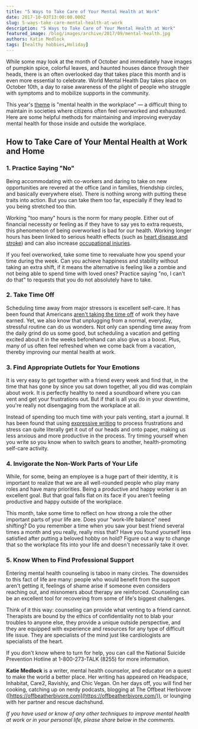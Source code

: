 ```yaml
---
title: "5 Ways to Take Care of Your Mental Health at Work"
date: 2017-10-03T13:00:00.000Z
slug: 5-ways-take-care-mental-health-at-work
description: "5 Ways to Take Care of Your Mental Health at Work"
featured_image: /blog/images/archive/2017/09/mental-health.jpg
authors: Katie Medlock
tags: [healthy hobbies,Holiday]
---
```


While some may look at the month of October and immediately have images of pumpkin spice, colorful leaves, and haunted houses dance through their heads, there is an often overlooked day that takes place this month and is even more essential to celebrate. World Mental Health Day takes place on October 10th, a day to raise awareness of the plight of people who struggle with symptoms and to mobilize supports in the community.

This year's [theme](http://www.who.int/mental%5Fhealth/world-mental-health-day/2017/en/) is "mental health in the workplace" — a difficult thing to maintain in societies where citizens often feel overworked and exhausted. Here are some helpful methods for maintaining and improving everyday mental health for those inside and outside the workplace.

## How to Take Care of Your Mental Health at Work and Home

### 1\. Practice Saying "No"

Being accommodating with co-workers and daring to take on new opportunities are revered at the office (and in families, friendship circles, and basically everywhere else). There is nothing wrong with putting these traits into action. But you can take them too far, especially if they lead to you being stretched too thin.

Working "too many" hours is the norm for many people. Either out of financial necessity or feeling as if they have to say yes to extra requests, this phenomenon of being overworked is bad for our health. Working longer hours has been linked to serious health effects (such as [heart disease and stroke](http://www.thelancet.com/journals/lancet/article/PIIS0140-6736%2815%2960295-1/abstract)) and can also increase [occupational injuries](http://oem.bmj.com/content/62/9/588.full).

If you feel overworked, take some time to reevaluate how you spend your time during the week. Can you achieve happiness and stability without taking an extra shift, if it means the alternative is feeling like a zombie and not being able to spend time with loved ones? Practice saying "no, I can't do that" to requests that you do not absolutely have to take.

### 2\. Take Time Off

Scheduling time away from major stressors is excellent self-care. It has been found that Americans [aren't taking the time off](http://www.npr.org/sections/health-shots/2016/07/12/485606970/overworked-americans-arent-taking-the-vacation-theyve-earned) of work they have earned. Yet, we also know that unplugging from a normal, everyday, stressful routine can do us wonders. Not only can spending time away from the daily grind do us some good, but scheduling a vacation and getting excited about it in the weeks beforehand can also give us a boost. Plus, many of us often feel refreshed when we come back from a vacation, thereby improving our mental health at work.

### 3\. Find Appropriate Outlets for Your Emotions

It is very easy to get together with a friend every week and find that, in the time that has gone by since you sat down together, all you did was complain about work. It is perfectly healthy to need a soundboard where you can vent and get your frustrations out. But if that is all you do in your downtime, you're really not disengaging from the workplace at all.

Instead of spending too much time with your pals venting, start a journal. It has been found that using [expressive writing](https://www.sciencedaily.com/releases/2017/09/170914151529.htm) to process frustrations and stress can quite literally get it out of our heads and onto paper, making us less anxious and more productive in the process. Try timing yourself when you write so you know when to switch gears to another, health-promoting self-care activity.

### 4\. Invigorate the Non-Work Parts of Your Life

While, for some, being an employee is a huge part of their identity, it is important to realize that we are all well-rounded people who play many roles and have many priorities. Being a productive and happy worker is an excellent goal. But that goal falls flat on its face if you aren't feeling productive and happy outside of the workplace.

This month, take some time to reflect on how strong a role the other important parts of your life are. Does your "work-life balance" need shifting? Do you remember a time when you saw your best friend several times a month and you really, really miss that? Have you found yourself less satisfied after putting a beloved hobby on hold? Figure out a way to change that so the workplace fits into your life and doesn't necessarily take it over.

### 5\. Know When to Find Professional Support

Entering mental health counseling is taboo in many circles. The downsides to this fact of life are many: people who would benefit from the support aren't getting it, feelings of shame arise if someone even considers reaching out, and misnomers about therapy are reinforced. Counseling can be an excellent tool for recovering from some of life's biggest challenges.

Think of it this way: counseling can provide what venting to a friend cannot. Therapists are bound by the ethics of confidentiality not to blab your troubles to anyone else, they provide a unique outside perspective, and they are equipped with experience and resources for any type of difficult life issue. They are specialists of the mind just like cardiologists are specialists of the heart.

If you don't know where to turn for help, you can call the National Suicide Prevention Hotline at 1-800-273-TALK (8255) for more information.

**Katie Medlock** is a writer, mental health counselor, and educator on a quest to make the world a better place. Her writing has appeared on Headspace, Inhabitat, Care2, Ravishly, and Chic Vegan. On her days off, you will find her cooking, catching up on nerdy podcasts, blogging at The Offbeat Herbivore ([https://offbeatherbivore.com](https://offbeatherbivore.com/)), or lounging with her partner and rescue dachshund.

_If you have used or know of any other techniques to improve mental health at work or in your personal life, please share below in the comments._